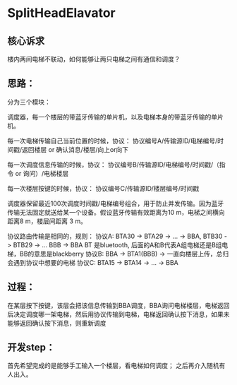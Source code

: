 # SplitHeadElavator

## 核心诉求

楼内两间电梯不联动，如何能够让两只电梯之间有通信和调度？


## 思路：

分为三个模块： 

调度器，每一个楼层的带蓝牙传输的单片机，以及电梯本身的带蓝牙传输的单片机。

每一次电梯传输自己当前位置的时候，协议：
协议编号A/传输源ID/电梯编号/时间戳/返回楼层 or 确认消息/楼层/向上or向下


每一次调度信息传输的时候，协议：
协议编号B/传输源ID/电梯编号/时间戳/（指令 or 询问）/电梯楼层


每一次楼层按键的时候，协议：
协议编号C/传输源ID/楼层编号/时间戳


调度器保留最近100次调度时间戳/电梯编号组合，用于防止并发传输。因为蓝牙传输无法固定就送给某一个设备。假设蓝牙传输有效距离为10 m，电梯之间横向距离8 m，楼层间距离 3 m。

协议路由传输是相同的，规则：
协议A: BTA30 -> BTA29 -> ... -> BBA, BTB30 -> BTB29 -> ... BBB -> BBA
BT 是bluetooth, 后面的A和B代表A组电梯还是B组电梯，BB的意思是blackberry
协议B: BBA -> BTA1(BBB) -> 一直向楼层上传，总归会遇到协议中想要的电梯
协议C: BTA15 -> BTA14 -> ... -> BBA

## 过程：

在某层按下按键，该层会把该信息传输到BBA调度，BBA询问电梯楼层，电梯返回后决定调度哪一架电梯，然后用协议传输到电梯，电梯返回确认按下消息，如果未能够返回确认按下消息，则重新调度


## 开发step：

首先希望完成的是能够手工输入一个楼层，看电梯如何调度；
之后再介入随机有人出入。